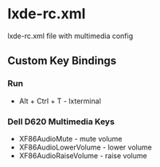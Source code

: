 # lxde-rc.xml
lxde-rc.xml file with multimedia config

## Custom Key Bindings

### Run
* Alt + Ctrl + T - lxterminal
### Dell D620 Multimedia Keys
* XF86AudioMute - mute volume
* XF86AudioLowerVolume - lower volume
* XF86AudioRaiseVolume - raise volume
